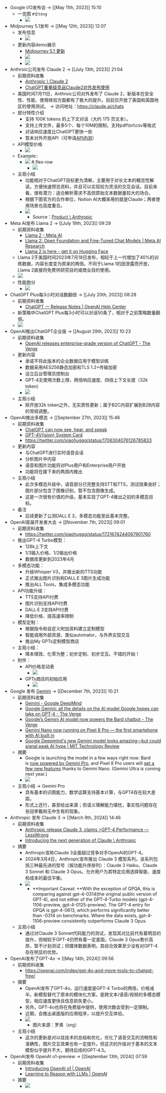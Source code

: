 - Google I/O发布会 -> [[May 11th, 2023]] 15:10
    - 一览图 `#仝tóng`
        - ![](https://firebasestorage.googleapis.com/v0/b/firescript-577a2.appspot.com/o/imgs%2Fapp%2FInsightSphere%2FysfvNlzgxq.png?alt=media&token=61de5c68-86a9-4e1c-9965-723236e1d802)
- Midjourney 5.1发布 -> [[May 12th, 2023]] 12:07
    - 发布信息
        - ![](https://firebasestorage.googleapis.com/v0/b/firescript-577a2.appspot.com/o/imgs%2Fapp%2FInsightSphere%2F6VFpSQfsr0.png?alt=media&token=6374671e-2152-4a4b-8b9d-943e8b716a39)
    - 更新内容demo展示
        - [Midjourney 5.1 更新](https://mp.weixin.qq.com/s/wxX-R6VAL3W8zEF74gVGBg)
        - ![](https://firebasestorage.googleapis.com/v0/b/firescript-577a2.appspot.com/o/imgs%2Fapp%2FInsightSphere%2FZDaDojiGev.png?alt=media&token=078ac84c-a479-413c-b6b0-ca692cc6af19)
        - ![](https://firebasestorage.googleapis.com/v0/b/firescript-577a2.appspot.com/o/imgs%2Fapp%2FInsightSphere%2FxaPdsTQXPc.png?alt=media&token=6e40a336-c872-49de-b2f1-d940009603a6)
- Anthroic公司发布 Claude 2 -> [[July 13th, 2023]] 21:04
    - 前期资料收集
        - [Anthropic \ Claude 2](https://www.anthropic.com/index/claude-2)
        - [ChatGPT重量级竞品Claude2对外发布使用](https://mp.weixin.qq.com/s/BMSkfATF4Q01dsuic9c7TA)
    - 美国时间7月11日，Anthroic公司对外发布了 Claude 2，新版本在安全性、性能、使用体验方面都有了极大的提升。目前仅开放了美国和英国地区的使用测试。 -> 访问地址：https://claude.ai/chats
    - 部分特性介绍
        - 支持 100K tokens 的上下文对话（大约 175 页文本）。
        - 支持上传文件，最多5个、每个10M的限制，支持pdf\txt\csv等格式
        - 对话响应速度比ChatGPT更快一些
        - 暂未对外开放API（可申请[API内测](https://www.anthropic.com/product)）
    - API模型价格
        - ![](https://firebasestorage.googleapis.com/v0/b/firescript-577a2.appspot.com/o/imgs%2Fapp%2FInsightSphere%2Fc7OvIX6_J2.png?alt=media&token=3128f8fe-4bc4-456e-b70e-97570697fbeb)
    - Example::
        - ![](https://firebasestorage.googleapis.com/v0/b/firescript-577a2.appspot.com/o/imgs%2Fapp%2FInsightSphere%2FZrxmIz7giF.png?alt=media&token=f61dd360-ed23-488e-ae4b-c4baf92faca9)
          #.flex-row
            - ![](https://firebasestorage.googleapis.com/v0/b/firescript-577a2.appspot.com/o/imgs%2Fapp%2FInsightSphere%2FBrsDj5bObf.png?alt=media&token=1fea29eb-a75d-4e9d-b14e-9bdef711a4c5)
    - 主观小结
        - 功能相对于ChatGPT目标更为清晰，主要用于对长文本的概览性解读。方便快速预览资料，并且可以实现较为灵活的交互会话。目前来看，很有潜力：适合解析需求不高但原始文本数据量较大的场合。
        - 根据下图官方的合作单位，Notion AI大概率用的就是Claude；两者使用场景也高度重合。
        - ![](https://firebasestorage.googleapis.com/v0/b/firescript-577a2.appspot.com/o/imgs%2Fapp%2FInsightSphere%2FqAPzwTQmdQ.png?alt=media&token=d4d37820-3f32-4d72-8be7-d71ce8862b8d)
            - Source：[Product \ Anthropic](https://www.anthropic.com/product)
- Meta AI发布 Llama 2 -> [[July 19th, 2023]] 09:29
    - 前期资料收集
        - [Llama 2 - Meta AI](https://ai.meta.com/llama/)
        - [Llama 2: Open Foundation and Fine-Tuned Chat Models | Meta AI Research](https://ai.meta.com/research/publications/llama-2-open-foundation-and-fine-tuned-chat-models/)
        - [Llama 2 is here - get it on Hugging Face](https://huggingface.co/blog/llama2)
    - Llama 2于美国时间2023年7月18日发布，相较于上一代增加了40%的训练数据，内容长度变为原来的两倍。不同于Llama 1的因泄露而开放，Llama 2直接将免费供研究目的或商业目的使用。
    - ![](https://firebasestorage.googleapis.com/v0/b/firescript-577a2.appspot.com/o/imgs%2Fapp%2FInsightSphere%2FUKVGU__tYa.png?alt=media&token=dad2355d-b75c-4447-b961-80cdc8ab3ba5)
    - 性能跑分
        - ![](https://firebasestorage.googleapis.com/v0/b/firescript-577a2.appspot.com/o/imgs%2Fapp%2FInsightSphere%2FtCpA61OTBR.png?alt=media&token=1d24f0a7-42a5-4b19-9ed2-3202196aab1a)
- ChatGPT Plus每3小时对话数翻倍 -> [[July 20th, 2023]] 08:28
    - 前期资料收集
        - [ChatGPT — Release Notes | OpenAI Help Center](https://help.openai.com/en/articles/6825453-chatgpt-release-notes)
    - 新策略中ChatGPT Plus每3小时可以对话50条了，相对于之前策略数量翻倍。
    - ![](https://firebasestorage.googleapis.com/v0/b/firescript-577a2.appspot.com/o/imgs%2Fapp%2FInsightSphere%2FDl8vQCoH4d.png?alt=media&token=cfaed090-a59d-4b3e-b7be-3b6c056b0f27)
- OpenAI推出ChatGPT企业版 -> [[August 29th, 2023]] 10:23
    - 前期资料收集
        - [OpenAI releases enterprise-grade version of ChatGPT - The Verge](https://www.theverge.com/2023/8/28/23849453/openai-chatgpt-enterprise-grade-version)
    - 更新内容
        - 承诺不将此版本的企业数据应用于模型训练
        - 数据采用AES256静态加密和TLS 1.2+传输加密
        - 设立后台管理员控制台
        - GPT-4无使用次数上限，两倍响应速度、四倍上下文长度（32k token）
        - ![](https://firebasestorage.googleapis.com/v0/b/firescript-577a2.appspot.com/o/imgs%2Fapp%2FInsightSphere%2FFtRRMX7tyr.jpeg?alt=media&token=7e959150-443a-4495-8fa4-2bd8c60f9ccc)
    - 主观小结
        - 除开放32k token之外，无实质性更新；属于B2C内容扩展到B2B内容的常规调整。
- OpenAI推出多模态 -> [[September 27th, 2023]] 15:46
    - 前期资料收集
        - [ChatGPT can now see, hear, and speak](https://openai.com/blog/chatgpt-can-now-see-hear-and-speak)
        - [GPT-4V(ision) System Card](https://cdn.openai.com/papers/GPTV_System_Card.pdf)
        - https://twitter.com/xiaohuggg/status/1706304076126785833
    - 更新内容
        - 与ChatGPT进行实时语音会话
        - 分析图片中内容
        - 语音和图片功能将对Plus用户和Enterprise用户开放
        - 功能将在接下来的两周内推出
    - 主观小结
        - 此次多模态升级中，语音部分已完整支持STT和TTS，测试效果良好；图片部分包含了图像识别，暂不包含图像生成。
        - 这是一次很有价值的升级，基本实现了GPT-4推出之初的多模态目标。
    - 备注
        - 后续更新了公测DALL·E 3，多模态功能至此基本完整。
- OpenAI首届开发者大会 -> [[November 7th, 2023]] 09:01
    - 前期资料收集
        - https://twitter.com/xiaohuggg/status/1721674244067901760
    - 推出GPT-4 Turbo模型：
        - 128k上下文
        - 1/3输入价格、1/2输出价格
        - 数据库更新到2023年4月
    - 多模态功能：
        - 升级Whisper V3，并推出新的TTS功能
        - 正式推出图片识别和DALL·E 3图片生成功能
        - 推出ALL Tools，集成多模态功能
    - API功能升级：
        - TTS支持API付费
        - 图片识别支持API付费
        - DALL·E 3支持API付费
        - 降低价格、提高速率限制
    - 模型定制：
        - 根据指令和自定义附加资料建立定制模型
        - 智能调用外部资源，类似automator，与外界实现交互
        - 推出My GPTs定制模型商店
    - 主观小结：
        - 降本增效、化零为整；初步定制、初步交互。不错的开始！
    - 附件：
        - API价格变动表
            - ![](https://firebasestorage.googleapis.com/v0/b/firescript-577a2.appspot.com/o/imgs%2Fapp%2FInsightSphere%2FxHiLUUKyGy.png?alt=media&token=79305bc0-b7dc-4532-81bd-684e48af8258)
        - GPTs商店的初始应用
            - ![](https://firebasestorage.googleapis.com/v0/b/firescript-577a2.appspot.com/o/imgs%2Fapp%2FInsightSphere%2F4YI8d3aWf1.png?alt=media&token=be145e75-4899-4d40-95a2-774fae0ea2e7)
- Google 发布 [Gemini](https://bard.google.com/) -> [[December 7th, 2023]] 10:21
    - 前期资料收集
        - [Gemini - Google DeepMind](https://deepmind.google/technologies/gemini/#capabilities)
        - [Google Gemini: all the details on the AI model Google hopes can take on GPT-4 - The Verge](https://www.theverge.com/2023/12/6/23990466/google-gemini-llm-ai-model)
        - [Google’s Gemini AI model now powers the Bard chatbot - The Verge](https://www.theverge.com/2023/12/6/23989744/google-bard-gemini-model-chatbot-ai)
        - [Gemini Nano now running on Pixel 8 Pro — the first smartphone with AI built in](https://store.google.com/intl/en/ideas/articles/pixel-feature-drop-december-2023/)
        - [Google Deepmind's new Gemini model looks amazing—but could signal peak AI hype | MIT Technology Review](https://www.technologyreview.com/2023/12/06/1084471/google-deepminds-new-gemini-model-looks-amazing-but-could-signal-peak-ai-hype/)
    - 摘要
        - Google is launching the model in a few ways right now: Bard is [now powered by Gemini Pro](https://www.theverge.com/e/23753785), and Pixel 8 Pro users will [get a few new features](https://www.theverge.com/e/23753632) thanks to Gemini Nano. (Gemini Ultra is coming next year.)
        - ![](https://firebasestorage.googleapis.com/v0/b/firescript-577a2.appspot.com/o/imgs%2Fapp%2FInsightSphere%2FsyEF0BAJg7.png?alt=media&token=4098e3e5-f4c5-4055-a62c-827b10b34456)
    - 主观小结 -> Gemini Pro
        - 具有基本的识图能力，数学运算支持基本计算，与GPT4存在较大差距。
        - 形式上还行，甚至给出来源；但语义理解能力堪忧，事实性问题存在张冠李戴和无中生有的现象。
- Anthropic 发布 Claude 3 -> [[March 9th, 2024]] 14:46
    - 前期资料收集
        - [Anthropic release Claude 3, claims >GPT-4 Performance — LessWrong](https://www.lesswrong.com/posts/JbE7KynwshwkXPJAJ/anthropic-release-claude-3-claims-greater-than-gpt-4)
        - [Introducing the next generation of Claude \ Anthropic](https://www.anthropic.com/news/claude-3-family)
    - 摘要
        - Anthropic宣称Claude 3全面超过竞争对手OpenAI的GPT-4。
        - 2024年3月4日，Anthropic宣布推出 Claude 3 模型系列。该系列包括三种最先进的型号（按功能升序排列）：Claude 3 Haiku、Claude 3 Sonnet 和 Claude 3 Opus。允许用户为其特定应用选择智能、速度和成本的最佳平衡。
        - ![](https://firebasestorage.googleapis.com/v0/b/firescript-577a2.appspot.com/o/imgs%2Fapp%2FInsightSphere%2F6JRR5nISY5.png?alt=media&token=f9a4251d-9cd4-4c04-a118-6c3c217d9f8e)
            - **Important Caveat: **With the exception of GPQA, this is comparing against gpt-4-0314(the original public version of GPT-4), and not either of the GPT-4-Turbo models (gpt-4-1106-preview, gpt-4-0125-preview). The GPT-4 entry for GPQA is gpt-4-0613, which performs significantly better than -0314 on benchmarks. Where the data exists, gpt-4-1106-preview consistently outperforms Claude 3 Opus.
    - 主观小结
        - 通过对Claude 3 Sonnet代码能力的测试，发现其对比前代有着明显的提升，但相较于GPT-4仍然有着一定差距。Claude 3 Opus售价高昂，暂不计划测试；但媒体数据表明，其综合效果至少没有对GPT-4存在明显的优势。
- OpenAI发布了GPT-4o -> [[May 14th, 2024]] 09:56
    - 前期资料收集
        - https://openai.com/index/gpt-4o-and-more-tools-to-chatgpt-free/
    - 摘要
        - OpenAI发布了GPT-4o，运行速度是GPT-4 Turbo的两倍，价格减半。新模型替代了原本的模块化方案，是跨文本/语音/视频的多模态模型，相应速度更快且信息损失更小。
        - 另外，GPT-4o也将在免费版中提供，使用次数会受到一定限制。
        - 近期，会推出桌面版的应用程序，以提升交互体验。
        - ![](https://firebasestorage.googleapis.com/v0/b/firescript-577a2.appspot.com/o/imgs%2Fapp%2FInsightSphere%2Fua18fdf4TY.png?alt=media&token=b86006de-9b84-47c6-a02e-e2afc9082406)
            - 图片来源：罗素（org）
    - 主观小结
        - 这次的更新是对以往技术的总结和优化，优化了语音交互的流畅性和准确性，图片交互效果也有一定提升。但这次的升级对于基本的文本模型似乎提升不大，期待后续的GPT-4.5。
- OpenAI发布 OpenAI o1-preview -> [[September 13th, 2024]] 07:59
    - 前期资料收集
        - [Introducing OpenAI o1 | OpenAI](https://openai.com/index/introducing-openai-o1-preview/)
        - [Learning to Reason with LLMs | OpenAI](https://openai.com/index/learning-to-reason-with-llms/)
    - 摘要
        - ![](https://firebasestorage.googleapis.com/v0/b/firescript-577a2.appspot.com/o/imgs%2Fapp%2FInsightSphere%2FypVnp7CJjx.png?alt=media&token=ee8c29aa-11a6-4c0e-b8a4-846e5edb2436)

